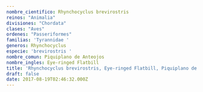 ```yaml
---
nombre_cientifico: Rhynchocyclus brevirostris
reinos: "Animalia"
divisiones: "Chordata"
clases: "Aves"
ordenes: "Passeriformes"
familias: 'Tyrannidae '
generos: Rhynchocyclus
especie: 'brevirostris '
nombre_comun: Piquiplano de Anteojos
nombre_ingles: Eye-ringed Flatbill
title: 'Rhynchocyclus brevirostris, Eye-ringed Flatbill, Piquiplano de Anteojos'
draft: false
date: 2017-08-19T02:46:32.000Z
---
```


